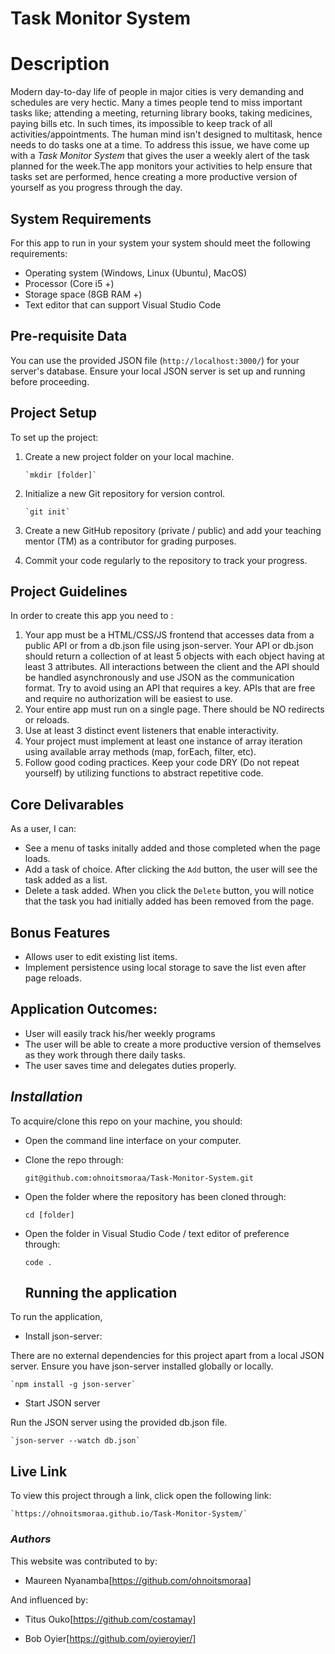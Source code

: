 # Task Monitor System

# Description

Modern day-to-day life of people in major cities is very demanding and schedules are very hectic. Many a times people tend to miss important tasks like; attending a meeting, returning library books, taking medicines, paying bills etc. In such times, its impossible to keep track of all activities/appointments. The human mind isn't designed to multitask, hence needs to do tasks one at a time. To address this issue, we have come up with a _Task Monitor System_ that gives the user a weekly alert of the task planned for the week.The app monitors your activities to help ensure that tasks set are performed, hence creating a more productive version of yourself as you progress through the day.

## System Requirements

For this app to run in your system your system should meet the following requirements:

- Operating system (Windows, Linux (Ubuntu), MacOS)
- Processor (Core i5 +)
- Storage space (8GB RAM +)
- Text editor that can support Visual Studio Code

## Pre-requisite Data

You can use the provided JSON file (`http://localhost:3000/`) for your server's database. Ensure your local JSON server is set up and running before proceeding.

## Project Setup

To set up the project:

1.  Create a new project folder on your local machine.

        `mkdir [folder]`

2.  Initialize a new Git repository for version control.

        `git init`

3.  Create a new GitHub repository (private / public) and add your teaching mentor (TM) as a contributor for grading purposes.
4.  Commit your code regularly to the repository to track your progress.

## Project Guidelines

In order to create this app you need to :

1. Your app must be a HTML/CSS/JS frontend that accesses data from a public API or from a db.json file using json-server. Your API or db.json should return a collection of at least 5 objects with each object having at least 3 attributes. All interactions between the client and the API should be handled asynchronously and use JSON as the communication format. Try to avoid using an API that requires a key. APIs that are free and require no authorization will be easiest to use.
2. Your entire app must run on a single page. There should be NO redirects or reloads.
3. Use at least 3 distinct event listeners that enable interactivity.
4. Your project must implement at least one instance of array iteration using available array methods (map, forEach, filter, etc).
5. Follow good coding practices. Keep your code DRY (Do not repeat yourself) by utilizing functions to abstract repetitive code.

## Core Delivarables

As a user, I can:

- See a menu of tasks initally added and those completed when the page loads.
- Add a task of choice. After clicking the `Add` button, the user will see the task added as a list.
- Delete a task added. When you click the `Delete` button, you will notice that the task you had initially added has been removed from the page.

## Bonus Features

- Allows user to edit existing list items.
- Implement persistence using local storage to save the list even after page reloads.

## Application Outcomes:

- User will easily track his/her weekly programs
- The user will be able to create a more productive version of themselves as they work through there daily tasks.
- The user saves time and delegates duties properly.

## _Installation_

To acquire/clone this repo on your machine, you should:

- Open the command line interface on your computer.
- Clone the repo through:

  `git@github.com:ohnoitsmoraa/Task-Monitor-System.git`

- Open the folder where the repository has been cloned through:

  `cd [folder]`

- Open the folder in Visual Studio Code / text editor of preference through:

  `code .`

  ## Running the application

To run the application,

- Install json-server:

There are no external dependencies for this project apart from a local JSON server. Ensure you have json-server installed globally or locally.

    `npm install -g json-server`

- Start JSON server

Run the JSON server using the provided db.json file.

    `json-server --watch db.json`

## Live Link

To view this project through a link, click open the following link:

    `https://ohnoitsmoraa.github.io/Task-Monitor-System/`

### _Authors_

This website was contributed to by:

- Maureen Nyanamba[https://github.com/ohnoitsmoraa]

And influenced by:

- Titus Ouko[https://github.com/costamay]

- Bob Oyier[https://github.com/oyieroyier/]
